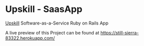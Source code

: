 # Upskill - SaasApp

[Upskill](http://upskillcourses.com) Software-as-a-Service Ruby on Rails App

A live preview of this Project can be found at https://still-sierra-83322.herokuapp.com/
